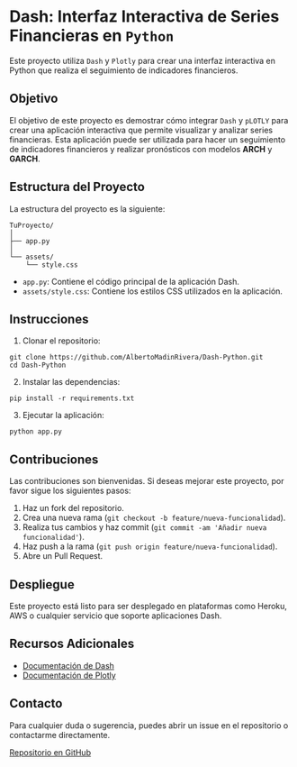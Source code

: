 # Dash: Interfaz Interactiva de Series Financieras en `Python`

Este proyecto utiliza `Dash` y `Plotly` para crear una interfaz interactiva en Python que realiza el seguimiento de indicadores financieros.

## Objetivo

El objetivo de este proyecto es demostrar cómo integrar `Dash` y `pLOTLY` para crear una aplicación interactiva que permite visualizar y analizar series financieras. Esta aplicación puede ser utilizada para hacer un seguimiento de indicadores financieros y realizar pronósticos con modelos **ARCH** y **GARCH**.

## Estructura del Proyecto

La estructura del proyecto es la siguiente:

```plaintext
TuProyecto/
│
├── app.py
│
└── assets/
    └── style.css
```

* `app.py`: Contiene el código principal de la aplicación Dash.
* `assets/style.css`: Contiene los estilos CSS utilizados en la aplicación.

## Instrucciones

1. Clonar el repositorio:

```plaintext
git clone https://github.com/AlbertoMadinRivera/Dash-Python.git
cd Dash-Python
```

2. Instalar las dependencias:

```plaintext
pip install -r requirements.txt
```

3. Ejecutar la aplicación:

```plaintext
python app.py
```

## Contribuciones

Las contribuciones son bienvenidas. Si deseas mejorar este proyecto, por favor sigue los siguientes pasos:

1. Haz un fork del repositorio.
2. Crea una nueva rama (`git checkout -b feature/nueva-funcionalidad`).
3. Realiza tus cambios y haz commit (`git commit -am 'Añadir nueva funcionalidad'`).
4. Haz push a la rama (`git push origin feature/nueva-funcionalidad`).
5. Abre un Pull Request.

## Despliegue

Este proyecto está listo para ser desplegado en plataformas como Heroku, AWS o cualquier servicio que soporte aplicaciones Dash.

## Recursos Adicionales

- [Documentación de Dash](https://dash.plotly.com/)
- [Documentación de Plotly](https://plotly.com/python/)

## Contacto

Para cualquier duda o sugerencia, puedes abrir un issue en el repositorio o contactarme directamente.

[Repositorio en GitHub](https://github.com/AlbertoMadinRivera/Dash-Python)
